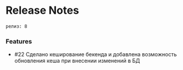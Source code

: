 # Release Notes

`релиз: 8`
<br>
### Features
- #22 Сделано кеширование бекенда и добавлена возможность обновления кеша при внесении изменений в БД
